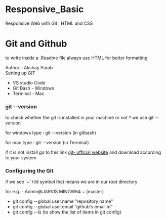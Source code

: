 # Responsive_Basic
Responsive Web  with Git , HTML and CSS
<h1> Git and Github</h1>
<p> to write inside a .Readme file always use HTML for better formatting</p>
Author - Akshay Parab
</br>
Setting up GIT
<ul>
  <li> VS studio Code</li>
   <li> Git Bash - Windows</li>
  <li> Terminal - Mac</li>
</ul>

<h3>git --version</h3>
<p> to check whether the git is installed in your machine or not ? we use git --version</p>
<p> for windows type : git --version (in gitbash)</p>
<p> for mac type : git --version (in Terminal)</p>
<p> if it is not install go to this link <a href="https://git-scm.com/downloads">git- offlcial website</a> and download according to your system</p>


<h3> Configuring the Git</h3>
<p> if we see  '~'  tild symbol that means we are in our root directory </p>
<p> for e.g. - Admin@JARVIS MINGW64 ~ (master)</p>
<ul>
  <li>
    git config --global user.name "repository name"
  </li>
    <li>
    git config --global user.email "github's email id"
  </li>
    <li>
    git config --ls  (to show the list of items in git config)
  </li>
</ul>


